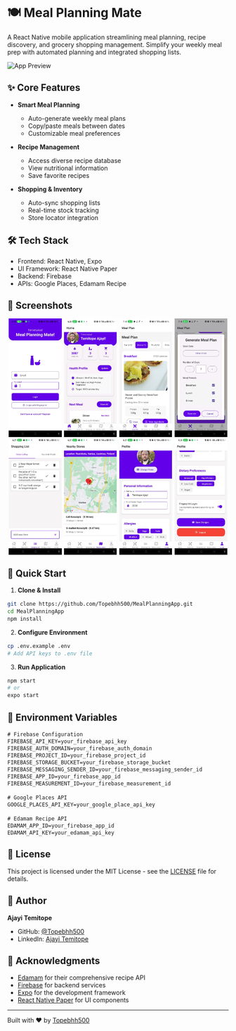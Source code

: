 # 🍽️ Meal Planning Mate

A React Native mobile application streamlining meal planning, recipe discovery, and grocery shopping management. Simplify your weekly meal prep with automated planning and integrated shopping lists.

![App Preview](app-preview.gif)

## ✨ Core Features

- **Smart Meal Planning**

  - Auto-generate weekly meal plans
  - Copy/paste meals between dates
  - Customizable meal preferences

- **Recipe Management**

  - Access diverse recipe database
  - View nutritional information
  - Save favorite recipes

- **Shopping & Inventory**
  - Auto-sync shopping lists
  - Real-time stock tracking
  - Store locator integration

## 🛠️ Tech Stack

- Frontend: React Native, Expo
- UI Framework: React Native Paper
- Backend: Firebase
- APIs: Google Places, Edamam Recipe

## 📱 Screenshots

<div align="center">
  <div style="display: flex; flex-wrap: wrap; gap: 1%; justify-content: center;">
    <img src="screenshots/1.jpg" width="24%" alt="Login Screen"/>
    <img src="screenshots/2.jpg" width="24%" alt="Home Screen"/>
    <img src="screenshots/3.jpg" width="24%" alt="Meal Plan"/>
    <img src="screenshots/4.jpg" width="24%" alt="Generate Meal"/>
    <img src="screenshots/5.jpg" width="24%" alt="Shopping List"/>
    <img src="screenshots/6.jpg" width="24%" alt="Nearby Stores"/>
    <img src="screenshots/7.jpg" width="24%" alt="Profile Page"/>
    <img src="screenshots/8.jpg" width="24%" alt="Logout Option"/>
  </div>
</div>

## 🚀 Quick Start

1. **Clone & Install**

```bash
git clone https://github.com/Topebhh500/MealPlanningApp.git
cd MealPlanningApp
npm install
```

2. **Configure Environment**

```bash
cp .env.example .env
# Add API keys to .env file
```

3. **Run Application**

```bash
npm start
# or
expo start
```

## 🔑 Environment Variables

```env
# Firebase Configuration
FIREBASE_API_KEY=your_firebase_api_key
FIREBASE_AUTH_DOMAIN=your_firebase_auth_domain
FIREBASE_PROJECT_ID=your_firebase_project_id
FIREBASE_STORAGE_BUCKET=your_firebase_storage_bucket
FIREBASE_MESSAGING_SENDER_ID=your_firebase_messaging_sender_id
FIREBASE_APP_ID=your_firebase_app_id
FIREBASE_MEASUREMENT_ID=your_firebase_measurement_id

# Google Places API
GOOGLE_PLACES_API_KEY=your_google_place_api_key

# Edamam Recipe API
EDAMAM_APP_ID=your_firebase_app_id
EDAMAM_API_KEY=your_edamam_api_key
```

## 📜 License

This project is licensed under the MIT License - see the [LICENSE](LICENSE) file for details.

## 👤 Author

**Ajayi Temitope**

- GitHub: [@Topebhh500](https://github.com/Topebhh500)
- LinkedIn: [Ajayi Temitope](https://www.linkedin.com/in/ajayi-temitope-72927733/)

## 🙏 Acknowledgments

- [Edamam](https://www.edamam.com/) for their comprehensive recipe API
- [Firebase](https://firebase.google.com/) for backend services
- [Expo](https://expo.dev/) for the development framework
- [React Native Paper](https://callstack.github.io/react-native-paper/) for UI components

---

Built with ❤️ by [Topebhh500](https://github.com/Topebhh500)
